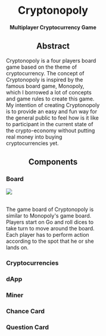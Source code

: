 <div style="text-align:center;">
<h1>Cryptonopoly</h1>
<h4>Multiplayer Cryptocurrency Game<h4>
</div>

<div>
<div style="width: 50%;
margin: 0 auto;">
<h2 style="text-align:center;">Abstract</h2>

<p>Cryptonopoly is a four players board game based on the theme of cryptocurrency. The concept of Cryptonopoly is inspired by the famous board game, Monopoly, which I borrowed a lot of concepts and game rules to create this game. My intention of creating Cryptonopoly is to provide an easy and fun way for the general public to feel how is it like to participant in the current state of the crypto-economy without putting real money into buying cryptocurrencies yet. </p>
<h2 style="text-align:center;">Components</h2>

<h3>Board</h3>
<img src="https://raw.githubusercontent.com/jimmyadg/Cryptonopoly/master/photos/digital/board.png"/>
<br><br>
<p>The game board of Cryptonopoly is similar to Monopoly's game board. Players start on Go and roll dices to take turn to move around the board. Each player has to perform action according to the spot that he or she lands on.</p>

<h3>Cryptocurrencies</h3>

<h3>dApp</h3>

<h3>Miner</h3>

<h3>Chance Card</h3>

<h3>Question Card</h3>

</div>
</div>
